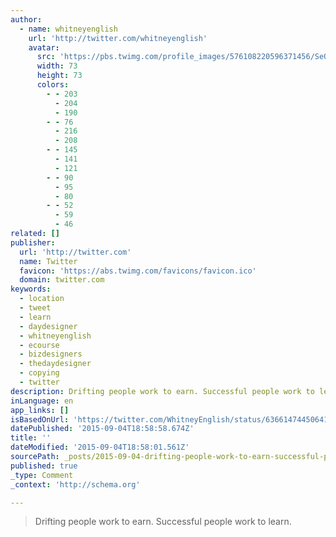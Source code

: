 ```yaml
---
author:
  - name: whitneyenglish
    url: 'http://twitter.com/whitneyenglish'
    avatar:
      src: 'https://pbs.twimg.com/profile_images/576108220596371456/SeQ2P3oG_bigger.jpeg'
      width: 73
      height: 73
      colors:
        - - 203
          - 204
          - 190
        - - 76
          - 216
          - 208
        - - 145
          - 141
          - 121
        - - 90
          - 95
          - 80
        - - 52
          - 59
          - 46
related: []
publisher:
  url: 'http://twitter.com'
  name: Twitter
  favicon: 'https://abs.twimg.com/favicons/favicon.ico'
  domain: twitter.com
keywords:
  - location
  - tweet
  - learn
  - daydesigner
  - whitneyenglish
  - ecourse
  - bizdesigners
  - thedaydesigner
  - copying
  - twitter
description: Drifting people work to earn. Successful people work to learn.
inLanguage: en
app_links: []
isBasedOnUrl: 'https://twitter.com/WhitneyEnglish/status/636614744506413056'
datePublished: '2015-09-04T18:58:58.674Z'
title: ''
dateModified: '2015-09-04T18:58:01.561Z'
sourcePath: _posts/2015-09-04-drifting-people-work-to-earn-successful-people-work-to-lear.md
published: true
_type: Comment
_context: 'http://schema.org'

---
```

> Drifting people work to earn&period; Successful people work to learn&period;